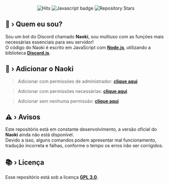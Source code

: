 <div align="center">
    <br />
        <p>
        <img src="https://hits.dwyl.com/NaokiBot/Naoki.svg?style=flat-square" alt="Hits" />
        <img src="https://img.shields.io/badge/Made%20with-JavaScript-1f425f.svg" alt="Javascript badge" />
        <img src="https://badgen.net/github/stars/NaokiBot/Naoki" alt="Repository Stars" />
        </p>
</div>

## 🤔 › Quem eu sou?

Sou um bot do Discord chamado **Naoki**, sou multiuso com as funções mais necessárias essenciais para seu servidor!<br>
O código do Naoki é escrito em JavaScript com [**Node.js**](https://nodejs.org/), utilizando a biblioteca [**Discord.js**](https://discord.js.org/).

## 🔗 › Adicionar o Naoki

> Adicionar com permissões de administrador: [**clique aqui**](https://discord.com/oauth2/authorize?client_id=992678181507174441&permissions=8&scope=bot%20applications.commands)

> Adicionar com permissões necessárias: [**clique aqui**](https://discord.com/api/oauth2/authorize?client_id=992678181507174441&permissions=1100854193398&scope=bot%20applications.commands)

> Adicionar sem nenhuma permissão: [**clique aqui**](https://discord.com/oauth2/authorize?client_id=992678181507174441&permissions=0&scope=bot%20applications.commands)

## ⚠️ › Avisos

Este repositório está em constante desenvolvimento, a versão oficial do **Naoki** ainda não está disponível.<br>
Devido a isso, alguns comandos podem apresentar mal funcionamento, tradução incorreta e falhas, conforme o tempo os erros irão ser corrigidos.

## 📚 › Licença

Esse repositório está sob a licença [**GPL 3.0**](https://www.gnu.org/licenses/gpl-3.0.pt-br.html).
